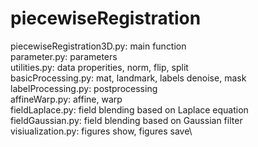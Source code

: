 # piecewiseRegistration
piecewiseRegistration3D.py: main function\
parameter.py: parameters\
utilities.py: data properities, norm, flip, split\
basicProcessing.py: mat, landmark, labels denoise, mask\
labelProcessing.py: postprocessing\
affineWarp.py: affine, warp\
fieldLaplace.py: field blending based on Laplace equation\
fieldGaussian.py: field blending based on Gaussian filter\
visiualization.py: figures show, figures save\
